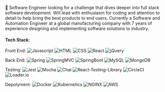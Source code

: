 👋 Software Engineer looking for a challenge that dives deeper into full stack software development. Will lead with enthusiasm for coding and attention to detail to help bring the best products to end users. Currently a Software and Automation Engineer at a global manufacturing company with 7 years of experience designing and implementing software solutions to industry.


#### Tech Stack:
<p>
Front End:
  <img alt="Javascript" src="https://img.shields.io/badge/JavaScript-F7DF1E?logo=JavaScript&logoColor=black&style=plastic" />
  <img alt="HTML" src="https://img.shields.io/badge/HTML-E34F26?logo=html5&logoColor=white&style=plastic" />
  <img alt="CSS" src="https://img.shields.io/badge/CSS-1572B6?logo=css3&logoColor=white&style=plastic" />
  <img alt="React" src="https://img.shields.io/badge/React-61DAFB?logo=react&logoColor=black&style=plastic" />
  <img alt="jQuery" src="https://img.shields.io/badge/jQuery-0769AD?logo=jquery&logoColor=white&style=plastic" />

Back End:
  <img alt="Spring" src="https://img.shields.io/badge/Spring-088A51?logo=Spring&logoColor=white&style=plastic" />
  <img alt="SpringMVC" src="https://img.shields.io/badge/SpringMVC-088A51?logo=Spring&logoColor=white&style=plastic" />
  <img alt="SpringBoot" src="https://img.shields.io/badge/SpringBoot-088A51?logo=Spring&logoColor=white&style=plastic" />
  <img alt="MySQL" src="https://img.shields.io/badge/mysql-%2300f.svg?logo=mysql&logoColor=white&style=plastic" />
  <img alt="MongoDB" src="https://img.shields.io/badge/MongoDB-47A248?logo=mongodb&logoColor=white&style=plastic" />

Testing:
  <img alt="Jest" src="https://img.shields.io/badge/-jest-%23C21325?logo=jest&logoColor=white&style=plastic" />
  <img alt="Mocha" src="https://img.shields.io/badge/-mocha-%238D6748?logo=mocha&logoColor=white&style=plastic" />
  <img alt="Chai" src="https://img.shields.io/badge/-Chai-f5e5aa?logo=chai&logoColor=white&style=plastic"/>
  <img alt="React-Testing-Library" src="https://img.shields.io/badge/-React%20Testing%20Library-%23E33332?logo=testing-library&logoColor=white&style=plastic" />
  <img alt="CircleCI" src="https://img.shields.io/badge/CircleCi-black?logo=circleCi&logoColor=white&style=plastic" />
  <img alt="Loader.io" src="https://img.shields.io/badge/loader.io-4777b5?logo=loader.io&logoColor=white&style=plastic" />
 
Depolyment:
  <img alt="Docker" src="https://img.shields.io/badge/Docker-1282a6?logo=docker&logoColor=white&style=plastic" />
  <img alt="Kubernetics" src="https://img.shields.io/badge/Kubernetics-1282a6?logo=docker&logoColor=white&style=plastic" />
  <img alt="NGINX" src="https://img.shields.io/badge/NGINX-forestGreen?logo=nginx&logoColor=white&style=plastic" />
  <img alt="AWS" src="https://img.shields.io/badge/AWS-%23FF9900.svg?logo=amazon-aws&logoColor=white&style=plastic" />
